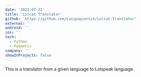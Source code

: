 ```yaml
---
date: '2022-07-22'
title: 'Lolcat Translator'
github: 'https://github.com/Luispapiernik/Lolcat-Translator'
external: ''
android: ''
ios: ''
tech:
  - Python
  - Pydantic
company: ''
showInProjects: false
---
```


This is a translator from a given language to Lolspeak language.
